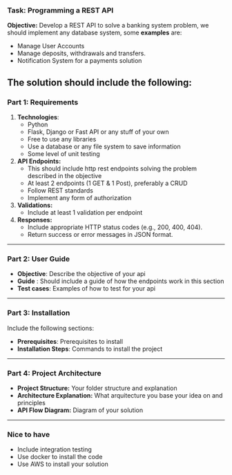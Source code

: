 ### Task: Programming a REST API

**Objective:** Develop a REST API to solve a banking system problem, we should implement any database system, some **examples** are:

 - Manage User Accounts
 - Manage  deposits, withdrawals and transfers.
 - Notification System for a payments solution

The solution should include the following:
----------
### Part 1: Requirements

1. **Technologies**:
	 - Python
	 - Flask, Django or Fast API or any stuff of your own
	 - Free to use any libraries
	 - Use a database or any file system to save information
	 - Some level of unit testing
2. **API Endpoints:** 
    - This should include http rest endpoints solving the problem described in the objective
    - At least 2 endpoints (1 GET & 1 Post), preferably a CRUD
    - Follow  REST standards
    - Implement any form of authorization
3.  **Validations:**
    - Include at least 1 validation per endpoint
4.  **Responses:**
    -  Include appropriate HTTP status codes (e.g., 200, 400, 404).
    - Return success or error messages in JSON format.
  
----------

### Part 2: User Guide

-   **Objective**: Describe the objective of your api
- **Guide** : Should include a guide of how the endpoints work in this section
- **Test cases**: Examples of how to test for your api 

----------

### Part 3: Installation
Include the following sections:

 - **Prerequisites**: Prerequisites to install
 - **Installation Steps**: Commands to install the project

----------

### Part 4: Project Architecture

 - **Project Structure:** Your folder structure and explanation
 - **Architecture Explanation:** What arquitecture you base your idea on and principles
 - **API Flow Diagram:** Diagram of your solution

----------

### Nice to have

 - Include integration testing
 - Use docker to install the code
 - Use AWS to install your solution


